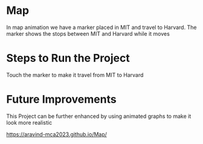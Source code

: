 # Map
In map animation we have a marker placed in MIT and travel to Harvard. The marker shows the stops between MIT and Harvard while it moves

# Steps to Run the Project
Touch the marker to make it travel from MIT to Harvard

# Future Improvements
This Project can be further enhanced by using animated graphs to make it look more realistic

https://aravind-mca2023.github.io/Map/
